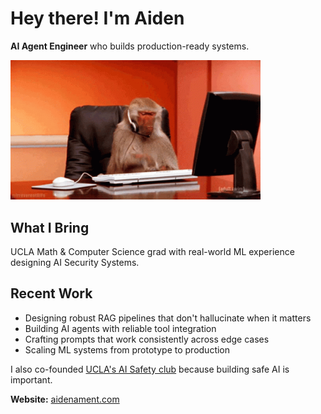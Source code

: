 # Hey there! I'm Aiden

**AI Agent Engineer** who builds production-ready systems.

<img src="monkey.gif" width="400" alt="Me at work">

## What I Bring
UCLA Math & Computer Science grad with real-world ML experience designing AI Security Systems.

## Recent Work
- Designing robust RAG pipelines that don't hallucinate when it matters
- Building AI agents with reliable tool integration
- Crafting prompts that work consistently across edge cases
- Scaling ML systems from prototype to production

I also co-founded [UCLA's AI Safety club](https://aisafetyatucla.org/) because building safe AI is important.

**Website:** [aidenament.com](https://aidenament.com)


